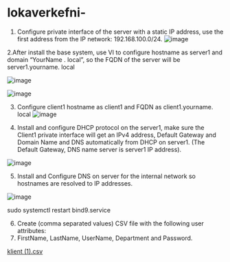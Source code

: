 # lokaverkefni-

1. Configure private interface of the server with a static IP address, use the first
address from the IP network: 192.168.100.0/24. 
![image](https://user-images.githubusercontent.com/97167360/155762288-df8a9c68-dbad-47af-96cf-d3d03187d42f.png)

2.After install the base system, use VI to configure hostname as server1 and domain “YourName . local”, so the FQDN of the server will be server1.yourname. local

![image](https://user-images.githubusercontent.com/97167360/155762404-799cb1c9-1ee3-4192-a0da-b66c86fb42f8.png)

![image](https://user-images.githubusercontent.com/97167360/155762426-4a4da185-a29e-449c-8948-54f5a8e6a6e7.png)
 
 3. Configure client1 hostname as client1 and FQDN as client1.yourname. local
 ![image](https://user-images.githubusercontent.com/97167360/155762610-092b4888-64e4-4190-8910-44779a4fe222.png)

4. Install and configure DHCP protocol on the server1, make sure the Client1
private interface will get an IPv4 address, Default Gateway and Domain Name
and DNS automatically from DHCP on server1. (The Default Gateway, DNS
name server is server1 IP address). 

![image](https://user-images.githubusercontent.com/97167360/155815422-a7820475-9912-426b-946e-6ac5c2f6fc14.png)

5. Install and Configure DNS on server for the internal network so hostnames are
resolved to IP addresses.

![image](https://user-images.githubusercontent.com/97167360/155818090-993133c9-6109-41d7-8825-bcafd4a8a097.png)


sudo systemctl restart bind9.service

6. Create (comma separated values) CSV file with the following user attributes:
7. FirstName, LastName, UserName, Department and Password. 

[klient (1).csv](https://github.com/DominikMichalGirko/lokaverkefni-/files/8149315/klient.1.csv)







